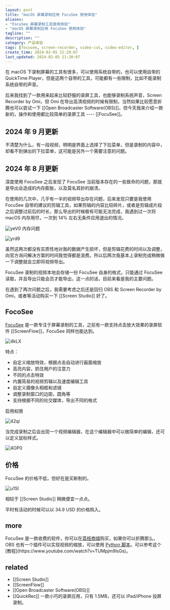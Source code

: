 ```yaml
---
layout: post
title: "macOS 屏幕录制应用 FocuSee 使用体验"
aliases:
- "FocuSee 屏幕录制工具使用体验"
- "macOS 屏幕录制应用 FocuSee 使用体验"
tagline: ""
description: ""
category: 产品体验
tags: [focusee, screen-recorder, video-cut, video-editor, ]
create_time: 2024-02-05 21:20:07
last_updated: 2024-02-05 21:20:07
---
```


在 macOS 下录制屏幕的工具有很多，可以使用系统自带的，也可以使用自带的 QuickTime Player，但是这两个自带的工具，可能都有一些限制，比如不能录制系统自带的声音。

后来我找到了一款用来起来比较舒服的录屏工具，也能够录制系统声音，Screen Recorder by Omi，但 Omi 在导出高清视频的时候有限制，当然如果比较愿意折腾也可以尝试一下 [[Open Broadcaster Software(OBS)]]，但今天我来介绍一款新的，操作和使用都比较简单的录屏工具 ---- [[FocuSee]]。

## 2024 年 9 月更新
不清楚为什么，有一段视频，明明是界面上选择了下拉菜单，但是录制的内容中，却看不到弹出的下拉菜单，这可能是另外一个需要注意的问题。

## 2024 年 8 月更新

深度使用 FocuSee 之后发现了 FocuSee 当前版本存在的一些致命的问题，那就是导出会造成的内存膨胀，以及莫名其妙的崩溃。

在使用的几次中，几乎有一半的视频导出存在问题，后来发现只要是我使用 FocuSee 自带的建议的剪辑工具，如果剪辑的内容比较碎片，或者是剪辑成片段之后调整过前后的时长，那么导出的时候极有可能无法完成，我遇到过一次将 macOS 内存用尽，一次到 14% 左右无条件应用退出的情况。

![yeV0](https://photo.einverne.info/images/2024/09/06/yeV0.png)
内存问题

![yrd9](https://photo.einverne.info/images/2024/09/06/yrd9.png)

虽然这两次都没有实质性地对我的数据产生损坏，但是剪辑花费的时间以及调整，向官方询问解决方案的时间我觉得都是浪费。所以后两次我基本上录制完成稍微做一下调整就会立即将视频导出。

FocuSee 录制的视频本地会存储一份 FocuSee 自身的格式，只能通过 FocuSee 读取，并且导出只能会员才能导出，这一点的话，目前来看是我的主要问题。

在遇到了两次问题之后，我需要考虑之后还是回归 OBS 和 Screen Recorder by Omi，或者等活动购买一下 [[Screen Studio]] 好了。

## FocoSee

[FocuSee](https://gemoo.com/focusee/?ref=blog.einverne.info) 是一款专注于屏幕录制的工具，之前有一款支持点击放大效果的录屏软件 [[ScreenFlow]]，FocuSee 同样也能达到。

![4kLX](https://photo.einverne.info/images/2024/02/05/4kLX.png)

特点：

- 自定义缩放特效，根据点击自动进行画面缩放
- 高亮内容，抓住用户的注意力
- 不同的点击特效
- 内置简易的视频剪辑以及速度编辑工具
- 自定义摄像头相框和滤镜
- 调整录制窗口的边距，圆角等
- 支持根据不同的社交媒体，导出不同的格式

启用权限

![42qi](https://photo.einverne.info/images/2024/02/05/42qi.png)

当完成录制之后会出现一个视频编辑器，在这个编辑器中可以做简单的编辑，还可以定义鼠标样式。

![4OP0](https://photo.einverne.info/images/2024/02/05/4OP0.png)

## 价格

FocuSee 的价格不低，但好在是买断制的。

![u1Sl](https://photo.einverne.info/images/2023/12/14/u1Sl.png)

相较于 [[Screen Studio]] 稍微便宜一点点。

平时有活动的时候可以以 34.9 USD 的价格购入。

## more

FocuSee 是一款收费的软件，你可以在[荔枝商城](https://gtk.pw/DzEs0)购买，如果你可以折腾那么，OBS 也有一个插件可以实现视频的缩放，可以使用 [Python 脚本](<[https://github.com/tryptech/obs-zoom-and-follow](https://github.com/tryptech/obs-zoom-and-follow)>)。可以参考这个[教程](https://www.youtube.com/watch?v=TUMpjm9lsGs)。

## related

- [[Screen Studio]]
- [[ScreenFlow]]
- [[Open Broadcaster Software(OBS)]]
- [[QuickRec]] 一款小巧的录屏应用，只有 1.5MB，还可以 iPad/iPhone 投屏录制。
